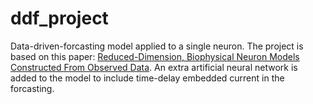 # ddf_project
Data-driven-forcasting model applied to a single neuron. The project is based on this paper: [Reduced-Dimension, Biophysical Neuron Models Constructed From Observed Data](https://direct.mit.edu/neco/article/34/7/1545/111332/Reduced-Dimension-Biophysical-Neuron-Models). An extra artificial neural network is added to the model to include time-delay embedded current in the forcasting. 
